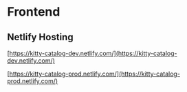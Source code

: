 # Frontend

## Netlify Hosting

[https://kitty-catalog-dev.netlify.com/](https://kitty-catalog-dev.netlify.com/)

[https://kitty-catalog-prod.netlify.com/](https://kitty-catalog-prod.netlify.com/)
